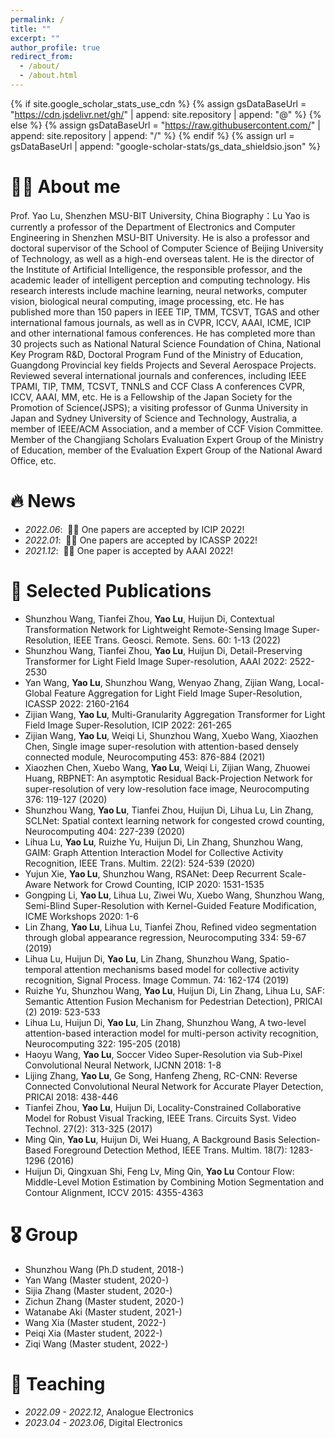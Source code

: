 ```yaml
---
permalink: /
title: ""
excerpt: ""
author_profile: true
redirect_from: 
  - /about/
  - /about.html
---
```


{% if site.google_scholar_stats_use_cdn %}
{% assign gsDataBaseUrl = "https://cdn.jsdelivr.net/gh/" | append: site.repository | append: "@" %}
{% else %}
{% assign gsDataBaseUrl = "https://raw.githubusercontent.com/" | append: site.repository | append: "/" %}
{% endif %}
{% assign url = gsDataBaseUrl | append: "google-scholar-stats/gs_data_shieldsio.json" %}

<span class='anchor' id='about-me'></span>

# 🤵🏻 About me
Prof. Yao Lu, Shenzhen MSU-BIT University, China
Biography：Lu Yao is currently a professor of the Department of Electronics and Computer Engineering in Shenzhen MSU-BIT University. He is also a professor and doctoral supervisor of the School of Computer Science of Beijing University of Technology, as well as a high-end overseas talent. He is the director of the Institute of Artificial Intelligence, the responsible professor, and the academic leader of intelligent perception and computing technology. His research interests include machine learning, neural networks, computer vision, biological neural computing, image processing, etc. He has published more than 150 papers in IEEE TIP, TMM, TCSVT, TGAS and other international famous journals, as well as in CVPR, ICCV, AAAI, ICME, ICIP and other international famous conferences. He has completed more than 30 projects such as National Natural Science Foundation of China, National Key Program R&D, Doctoral Program Fund of the Ministry of Education, Guangdong Provincial key fields Projects and Several Aerospace Projects. Reviewed several international journals and conferences, including IEEE TPAMI, TIP, TMM, TCSVT, TNNLS and CCF Class A conferences CVPR, ICCV, AAAI, MM, etc. He is a Fellowship of the Japan Society for the Promotion of Science(JSPS); a visiting professor of Gunma University in Japan and Sydney University of Science and Technology, Australia, a member of IEEE/ACM Association, and a member of CCF Vision Committee. Member of the Changjiang Scholars Evaluation Expert Group of the Ministry of Education, member of the Evaluation Expert Group of the National Award Office, etc.

# 🔥 News
- *2022.06*: &nbsp;🎉🎉 One papers are accepted by ICIP 2022!
- *2022.01*: &nbsp;🎉🎉 One papers are accepted by ICASSP 2022!
- *2021.12*: &nbsp;🎉🎉 One paper is accepted by AAAI 2022!

# 📝 Selected Publications 

- Shunzhou Wang, Tianfei Zhou, **Yao Lu**, Huijun Di, Contextual Transformation Network for Lightweight Remote-Sensing Image Super-Resolution, IEEE Trans. Geosci. Remote. Sens. 60: 1-13 (2022)
- Shunzhou Wang, Tianfei Zhou, **Yao Lu**, Huijun Di, Detail-Preserving Transformer for Light Field Image Super-resolution, AAAI 2022: 2522-2530
- Yan Wang, **Yao Lu**, Shunzhou Wang, Wenyao Zhang, Zijian Wang, Local-Global Feature Aggregation for Light Field Image Super-Resolution, ICASSP 2022: 2160-2164
- Zijian Wang, **Yao Lu**, Multi-Granularity Aggregation Transformer for Light Field Image Super-Resolution, ICIP 2022: 261-265
- Zijian Wang, **Yao Lu**, Weiqi Li, Shunzhou Wang, Xuebo Wang, Xiaozhen Chen, Single image super-resolution with attention-based densely connected module, Neurocomputing 453: 876-884 (2021)
- Xiaozhen Chen, Xuebo Wang, **Yao Lu**, Weiqi Li, Zijian Wang, Zhuowei Huang, RBPNET: An asymptotic Residual Back-Projection Network for super-resolution of very low-resolution face image, Neurocomputing 376: 119-127 (2020)
- Shunzhou Wang, **Yao Lu**, Tianfei Zhou, Huijun Di, Lihua Lu, Lin Zhang, SCLNet: Spatial context learning network for congested crowd counting, Neurocomputing 404: 227-239 (2020)
- Lihua Lu, **Yao Lu**, Ruizhe Yu, Huijun Di, Lin Zhang, Shunzhou Wang, GAIM: Graph Attention Interaction Model for Collective Activity Recognition, IEEE Trans. Multim. 22(2): 524-539 (2020)
- Yujun Xie, **Yao Lu**, Shunzhou Wang, RSANet: Deep Recurrent Scale-Aware Network for Crowd Counting, ICIP 2020: 1531-1535
- Gongping Li, **Yao Lu**, Lihua Lu, Ziwei Wu, Xuebo Wang, Shunzhou Wang, Semi-Blind Super-Resolution with Kernel-Guided Feature Modification, ICME Workshops 2020: 1-6
- Lin Zhang, **Yao Lu**, Lihua Lu, Tianfei Zhou, Refined video segmentation through global appearance regression, Neurocomputing 334: 59-67 (2019)
- Lihua Lu, Huijun Di, **Yao Lu**, Lin Zhang, Shunzhou Wang, Spatio-temporal attention mechanisms based model for collective activity recognition, Signal Process. Image Commun. 74: 162-174 (2019)
- Ruizhe Yu, Shunzhou Wang, **Yao Lu**, Huijun Di, Lin Zhang, Lihua Lu, SAF: Semantic Attention Fusion Mechanism for Pedestrian Detection), PRICAI (2) 2019: 523-533
- Lihua Lu, Huijun Di, **Yao Lu**, Lin Zhang, Shunzhou Wang, A two-level attention-based interaction model for multi-person activity recognition, Neurocomputing 322: 195-205 (2018)
- Haoyu Wang, **Yao Lu**, Soccer Video Super-Resolution via Sub-Pixel Convolutional Neural Network, IJCNN 2018: 1-8
- Lijing Zhang, **Yao Lu**, Ge Song, Hanfeng Zheng, RC-CNN: Reverse Connected Convolutional Neural Network for Accurate Player Detection, PRICAI 2018: 438-446
- Tianfei Zhou, **Yao Lu**, Huijun Di, Locality-Constrained Collaborative Model for Robust Visual Tracking, IEEE Trans. Circuits Syst. Video Technol. 27(2): 313-325 (2017)
- Ming Qin, **Yao Lu**, Huijun Di, Wei Huang, A Background Basis Selection-Based Foreground Detection Method, IEEE Trans. Multim. 18(7): 1283-1296 (2016)
- Huijun Di, Qingxuan Shi, Feng Lv, Ming Qin, **Yao Lu** Contour Flow: Middle-Level Motion Estimation by Combining Motion Segmentation and Contour Alignment, ICCV 2015: 4355-4363

# 🎖 Group
- Shunzhou Wang (Ph.D student, 2018-)
- Yan Wang (Master student, 2020-)
- Sijia Zhang (Master student, 2020-)
- Zichun Zhang (Master student, 2020-)
- Watanabe Aki (Master student, 2021-)
- Wang Xia (Master student, 2022-)
- Peiqi Xia (Master student, 2022-)
- Ziqi Wang (Master student, 2022-)


# 💬 Teaching
- *2022.09 - 2022.12*, Analogue Electronics 
- *2023.04 - 2023.06*, Digital Electronics

